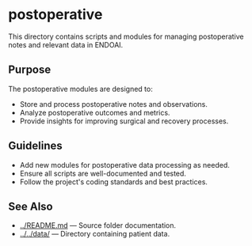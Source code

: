 # postoperative

This directory contains scripts and modules for managing postoperative notes and relevant data in ENDOAI.

## Purpose

The postoperative modules are designed to:
- Store and process postoperative notes and observations.
- Analyze postoperative outcomes and metrics.
- Provide insights for improving surgical and recovery processes.

## Guidelines

- Add new modules for postoperative data processing as needed.
- Ensure all scripts are well-documented and tested.
- Follow the project's coding standards and best practices.

## See Also

- [../README.md](../README.md) — Source folder documentation.
- [../../data/](../../data/) — Directory containing patient data.
